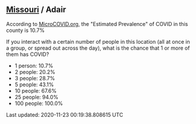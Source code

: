 
## [Missouri](/united-states/missouri) / Adair

According to [MicroCOVID.org](http://microcovid.org),
the "Estimated Prevalence" of COVID in this county is 10.7%

If you interact with a certain number of people in this location
(all at once in a group, or spread out across the day), what is the chance that
1 or more of them has COVID?

- 1 person: 10.7%
- 2 people: 20.2%
- 3 people: 28.7%
- 5 people: 43.1%
- 10 people: 67.6%
- 25 people: 94.0%
- 100 people: 100.0%

Last updated: 2020-11-23 00:19:38.808615 UTC
